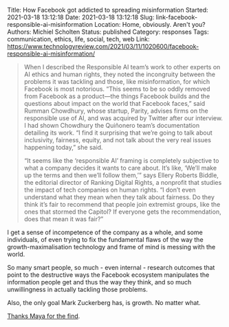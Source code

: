 Title: How Facebook got addicted to spreading misinformation
Started: 2021-03-18 13:12:18
Date: 2021-03-18 13:12:18
Slug: link-facebook-responsible-ai-misinformation
Location: Home, obviously. Aren't you?
Authors: Michiel Scholten
Status: published
Category: responses
Tags: communication, ethics, life, social, tech, web
Link: https://www.technologyreview.com/2021/03/11/1020600/facebook-responsible-ai-misinformation/

> When I described the Responsible AI team’s work to other experts on AI ethics and human rights, they noted the incongruity between the problems it was tackling and those, like misinformation, for which Facebook is most notorious. “This seems to be so oddly removed from Facebook as a product—the things Facebook builds and the questions about impact on the world that Facebook faces,” said Rumman Chowdhury, whose startup, Parity, advises firms on the responsible use of AI, and was acquired by Twitter after our interview. I had shown Chowdhury the Quiñonero team’s documentation detailing its work. “I find it surprising that we’re going to talk about inclusivity, fairness, equity, and not talk about the very real issues happening today,” she said.
>
> “It seems like the ‘responsible AI’ framing is completely subjective to what a company decides it wants to care about. It’s like, ‘We’ll make up the terms and then we’ll follow them,’” says Ellery Roberts Biddle, the editorial director of Ranking Digital Rights, a nonprofit that studies the impact of tech companies on human rights. “I don’t even understand what they mean when they talk about fairness. Do they think it’s fair to recommend that people join extremist groups, like the ones that stormed the Capitol? If everyone gets the recommendation, does that mean it was fair?”

I get a sense of incompetence of the company as a whole, and some individuals, of even trying to fix the fundamental flaws of the way the growth-maximalisation technology and frame of mind is messing with the world.

So many smart people, so much - even internal - research outcomes that point to the destructive ways the Facebook ecosystem manipulates the information people get and thus the way they think, and so much unwillingness in actually tackling those problems.

Also, the only goal Mark Zuckerberg has, is growth. No matter what.

[Thanks Maya for the find](https://maya.land/responses/2021/03/16/facebook-is-worse-than-even-us-antis-thought.html).
